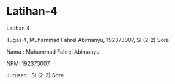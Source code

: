# Latihan-4
Latihan 4

Tugas 4, Muhammad Fahrel Abimanyu, 192373007, SI (2-2) Sore 

Nama : Muhammad Fahrel Abimanyu

NPM: 192373007

Jurusan : SI (2-2) Sore
